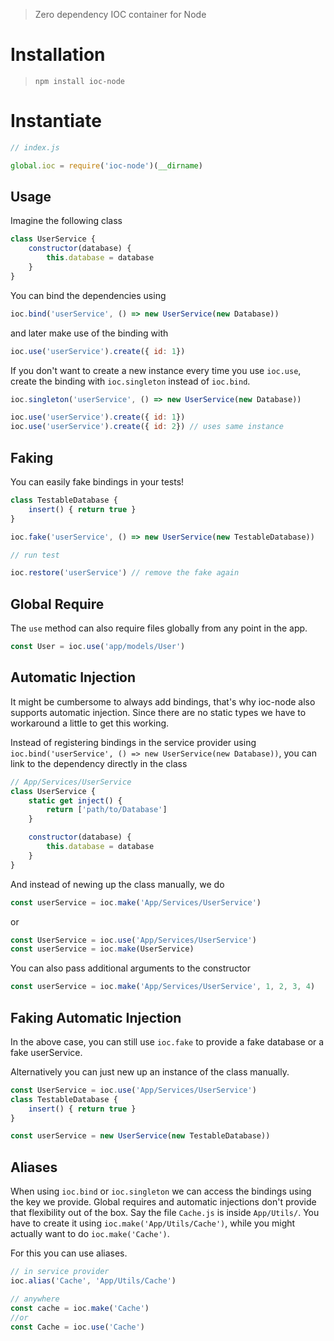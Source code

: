 > Zero dependency IOC container for Node

# Installation

> `npm install ioc-node`

# Instantiate

```javascript
// index.js

global.ioc = require('ioc-node')(__dirname)
```

## Usage

Imagine the following class

```javascript
class UserService {
    constructor(database) {
        this.database = database
    }
}
```

You can bind the dependencies using

```javascript
ioc.bind('userService', () => new UserService(new Database))
```

and later make use of the binding with

```javascript
ioc.use('userService').create({ id: 1})
```

If you don't want to create a new instance every time you use `ioc.use`, create the binding with `ioc.singleton` instead of `ioc.bind`.

```javascript
ioc.singleton('userService', () => new UserService(new Database))

ioc.use('userService').create({ id: 1})
ioc.use('userService').create({ id: 2}) // uses same instance
```

## Faking
You can easily fake bindings in your tests!

```javascript
class TestableDatabase {
    insert() { return true }
}

ioc.fake('userService', () => new UserService(new TestableDatabase))

// run test

ioc.restore('userService') // remove the fake again
```

## Global Require
The `use` method can also require files globally from any point in the app.

```javascript
const User = ioc.use('app/models/User')
```

## Automatic Injection
It might be cumbersome to always add bindings, that's why ioc-node also supports automatic injection. Since there are no static types we have to workaround a little to get this working.

Instead of registering bindings in the service provider using `ioc.bind('userService', () => new UserService(new Database))`, you can link to the dependency directly in the class

```javascript
// App/Services/UserService
class UserService {
    static get inject() {
        return ['path/to/Database']
    }

    constructor(database) {
        this.database = database
    }
}
```

And instead of newing up the class manually, we do

```javascript
const userService = ioc.make('App/Services/UserService')
```

or 

```javascript
const UserService = ioc.use('App/Services/UserService')
const userService = ioc.make(UserService)
```

You can also pass additional arguments to the constructor

```javascript
const userService = ioc.make('App/Services/UserService', 1, 2, 3, 4)
```

## Faking Automatic Injection

In the above case, you can still use `ioc.fake` to provide a fake database or a fake userService.

Alternatively you can just new up an instance of the class manually.

```javascript
const UserService = ioc.use('App/Services/UserService')
class TestableDatabase {
    insert() { return true }
}

const userService = new UserService(new TestableDatabase))
```

## Aliases

When using `ioc.bind` or `ioc.singleton` we can access the bindings using the key we provide. Global requires and automatic injections don't provide that flexibility out of the box. 
Say the file `Cache.js` is inside `App/Utils/`. You have to create it using `ioc.make('App/Utils/Cache')`, while you might actually want to do `ioc.make('Cache')`.

For this you can use aliases.

```javascript
// in service provider
ioc.alias('Cache', 'App/Utils/Cache')

// anywhere
const cache = ioc.make('Cache')
//or
const Cache = ioc.use('Cache')
```
